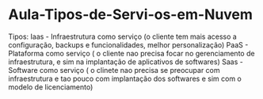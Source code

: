 # Aula-Tipos-de-Servi-os-em-Nuvem
Tipos:
Iaas - Infraestrutura como serviço (o cliente tem mais acesso a configuração, backups e funcionalidades, melhor personalização)
PaaS - Plataforma como serviço ( o cliente nao precisa focar no gerenciamento de infraestrutura, e sim na implantação de aplicativos de softwares)
Saas - Software como serviço ( o clinete nao precisa se preocupar com infraestrutura e tao pouco com implantação dos softwares e sim com o modelo de licenciamento)
